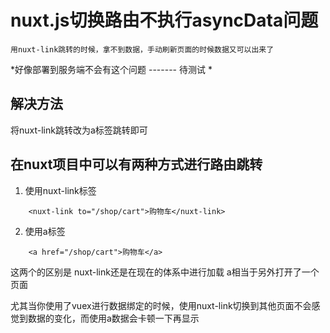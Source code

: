 # nuxt.js切换路由不执行asyncData问题

	用nuxt-link跳转的时候，拿不到数据，手动刷新页面的时候数据又可以出来了

*好像部署到服务端不会有这个问题    ------- 待测试  *

## 解决方法

将nuxt-link跳转改为a标签跳转即可

## 在nuxt项目中可以有两种方式进行路由跳转

1. 使用nuxt-link标签

```
	<nuxt-link to="/shop/cart">购物车</nuxt-link>
```

2. 使用a标签

```
	<a href="/shop/cart">购物车</a>
```

这两个的区别是
nuxt-link还是在现在的体系中进行加载
a相当于另外打开了一个页面

尤其当你使用了vuex进行数据绑定的时候，使用nuxt-link切换到其他页面不会感觉到数据的变化，而使用a数据会卡顿一下再显示